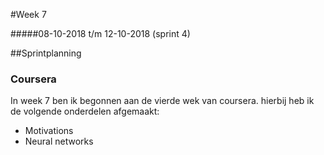 #Week 7

#####08-10-2018 t/m 12-10-2018 (sprint 4)

##Sprintplanning


### Coursera
In week 7 ben ik begonnen aan de vierde wek van coursera. hierbij heb ik de volgende onderdelen afgemaakt:
 - Motivations
 - Neural networks